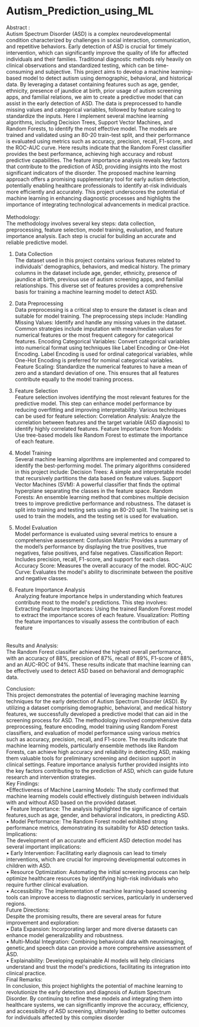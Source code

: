 # Autism_Prediction_using_ML
Abstract :
<br> 
Autism Spectrum Disorder (ASD) is a complex neurodevelopmental condition 
characterized by challenges in social interaction, communication, and repetitive 
behaviors. Early detection of ASD is crucial for timely intervention, which can 
significantly improve the quality of life for affected individuals and their families. 
Traditional diagnostic methods rely heavily on clinical observations and standardized 
testing, which can be time-consuming and subjective.
 This project aims to develop a machine learning-based model to detect autism using 
demographic, behavioral, and historical data. By leveraging a dataset containing 
features such as age, gender, ethnicity, presence of jaundice at birth, prior usage of 
autism screening apps, and familial relations, we aim to create a predictive model that
 can assist in the early detection of ASD. The data is preprocessed to handle missing 
values and categorical variables, followed by feature scaling to standardize the inputs.
Here I implement several machine learning algorithms, including Decision Trees, Support 
Vector Machines, and Random Forests, to identify the most effective model. The 
models are trained and validated using an 80-20 train-test split, and their 
performance is evaluated using metrics such as accuracy, precision, recall, F1-score, 
and the ROC-AUC curve.
Here results indicate that the Random Forest classifier provides the best performance, 
achieving high accuracy and robust predictive capabilities. The feature importance 
analysis reveals key factors that contribute to the prediction of ASD, providing insights
 into the most significant indicators of the disorder.
 The proposed machine learning approach offers a promising supplementary tool for 
early autism detection, potentially enabling healthcare professionals to identify at-risk 
individuals more efficiently and accurately. This project underscores the potential of 
machine learning in enhancing diagnostic processes and highlights the importance of 
integrating technological advancements in medical practice.<br> 
<br> 
 Methodology:
 <br> 
 The methodology involves several key steps: data collection, preprocessing, feature 
selection, model training, evaluation, and feature importance analysis. Each step is 
crucial for building an accurate and reliable predictive model.
 1. Data Collection  <br> 
 The dataset used in this project contains various features related to individuals' 
demographics, behaviors, and medical history. The primary columns in the dataset 
include age, gender, ethnicity, presence of jaundice at birth, previous use of autism 
screening apps, and familial relationships. This diverse set of features provides a 
comprehensive basis for training a machine learning model to detect ASD.
 2. Data Preprocessing <br> 
 Data preprocessing is a critical step to ensure the dataset is clean and suitable for 
model training. The preprocessing steps include:
 Handling Missing Values: Identify and handle any missing values in the dataset. 
Common strategies include imputation with mean/median values for numerical 
features or the most frequent category for categorical features.
 Encoding Categorical Variables: Convert categorical variables into numerical format 
using techniques like Label Encoding or One-Hot Encoding. Label Encoding is used
 for ordinal categorical variables, while One-Hot Encoding is preferred for nominal 
categorical variables.
 Feature Scaling: Standardize the numerical features to have a mean of zero and a 
standard deviation of one. This ensures that all features contribute equally to the 
model training process.
 3. Feature Selection <br> 
 Feature selection involves identifying the most relevant features for the predictive 
model. This step can enhance model performance by reducing overfitting and 
improving interpretability. Various techniques can be used for feature selection:
 Correlation Analysis: Analyze the correlation between features and the target 
variable (ASD diagnosis) to identify highly correlated features.
 Feature Importance from Models: Use tree-based models like Random Forest to 
estimate the importance of each feature.
 4. Model Training <br> 
 Several machine learning algorithms are implemented and compared to identify the 
best-performing model. The primary algorithms considered in this project include:
 Decision Trees: A simple and interpretable model that recursively partitions the data
 based on feature values.
 Support Vector Machines (SVM): A powerful classifier that finds the optimal 
hyperplane separating the classes in the feature space.
 Random Forests: An ensemble learning method that combines multiple decision 
trees to improve predictive performance and robustness.
 The dataset is split into training and testing sets using an 80-20 split. The training set 
is used to train the models, and the testing set is used for evaluation.

 5. Model Evaluation <br> 
 Model performance is evaluated using several metrics to ensure a comprehensive 
assessment:
 Confusion Matrix: Provides a summary of the model’s performance by displaying the
 true positives, true negatives, false positives, and false negatives.
 Classification Report: Includes precision, recall, F1-score, and support for each 
class.
 Accuracy Score: Measures the overall accuracy of the model.
 ROC-AUC Curve: Evaluates the model's ability to discriminate between the positive 
and negative classes.
 6. Feature Importance Analysis <br> 
 Analyzing feature importance helps in understanding which features contribute most 
to the model's predictions. This step involves:
 Extracting Feature Importances: Using the trained Random Forest model to extract 
the importance scores of each feature.
 Visualization: Plotting the feature importances to visually assess the contribution of 
each feature

<br> 
 Results and Analysis:  <br>
  The Random Forest classifier achieved the highest overall performance, with an 
accuracy of 88%, precision of 87%, recall of 89%, F1-score of 88%, and an AUC-ROC 
of 94%. These results indicate that machine learning can be effectively used to detect 
ASD based on behavioral and demographic data.

Conclusion: <br>
 This project demonstrates the potential of leveraging machine learning techniques for 
the early detection of Autism Spectrum Disorder (ASD). By utilizing a dataset 
comprising demographic, behavioral, and medical history features, we successfully developed a predictive model that can aid in the screening process for ASD. The 
methodology involved comprehensive data preprocessing, feature encoding, model 
training using Random Forest classifiers, and evaluation of model performance using 
various metrics such as accuracy, precision, recall, and F1-score.
 The results indicate that machine learning models, particularly ensemble methods like 
Random Forests, can achieve high accuracy and reliability in detecting ASD, making 
them valuable tools for preliminary screening and decision support in clinical settings. 
Feature importance analysis further provided insights into the key factors contributing 
to the prediction of ASD, which can guide future research and intervention strategies. <br>
 Key Findings:<br>
 •Effectiveness of Machine Learning Models: The study confirmed that machine learning models could effectively distinguish between individuals with and without ASD based on the provided dataset.<br>
 • Feature Importance: The analysis highlighted the significance of certain features,such as age, gender, and behavioral indicators, in predicting ASD.<br>
 • Model Performance: The Random Forest model exhibited strong performance 
metrics, demonstrating its suitability for ASD detection tasks.
 <br>
Implications: <br>
    The development of an accurate and efficient ASD detection model has several 
important implications: <br>
 • Early Intervention: Facilitating early diagnosis can lead to timely interventions, 
which are crucial for improving developmental outcomes in children with ASD. <br>
 • Resource Optimization: Automating the initial screening process can help optimize 
healthcare resources by identifying high-risk individuals who require further clinical 
evaluation. <br>
 • Accessibility: The implementation of machine learning-based screening tools can 
improve access to diagnostic services, particularly in underserved regions.
<br>
Future Directions: <br>
 Despite the promising results, there are several areas for future improvement and exploration: <br>
 • Data Expansion: Incorporating larger and more diverse datasets can enhance model generalizability and robustness.<br>
 • Multi-Modal Integration: Combining behavioral data with neuroimaging, genetic,and speech data can provide a more comprehensive assessment of ASD.<br>
 • Explainability: Developing explainable AI models will help clinicians understand and trust the model's predictions, facilitating its integration into clinical practice.
<br>
Final Remarks:<br>
 In conclusion, this project highlights the potential of machine learning to revolutionize 
the early detection and diagnosis of Autism Spectrum Disorder. By continuing to refine
 these models and integrating them into healthcare systems, we can significantly improve the accuracy, efficiency, and accessibility of ASD screening, ultimately leading
 to better outcomes for individuals affected by this complex disorder


